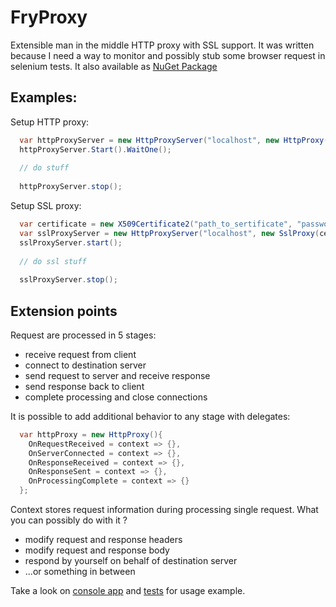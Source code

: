 FryProxy
========

Extensible man in the middle HTTP proxy with SSL support. It was written because I need a way to monitor and possibly stub some browser request in selenium tests. It also available as [NuGet Package](https://www.nuget.org/packages/FryProxy/)

## Examples:

Setup HTTP proxy:

```csharp
  var httpProxyServer = new HttpProxyServer("localhost", new HttpProxy());
  httpProxyServer.Start().WaitOne();
  
  // do stuff
  
  httpProxyServer.stop();
```

Setup SSL proxy:

```csharp
  var certificate = new X509Certificate2("path_to_sertificate", "password");
  var sslProxyServer = new HttpProxyServer("localhost", new SslProxy(certificate));
  sslProxyServer.start();
  
  // do ssl stuff
  
  sslProxyServer.stop();
```

## Extension points
Request are processed in 5 stages:
- receive request from client
- connect to destination server
- send request to server and receive response
- send response back to client
- complete processing and close connections

It is possible to add additional behavior to any stage with delegates:

```csharp
  var httpProxy = new HttpProxy(){
    OnRequestReceived = context => {},
    OnServerConnected = context => {},
    OnResponseReceived = context => {},
    OnResponseSent = context => {},
    OnProcessingComplete = context => {}
  };
```

Context stores request information during processing single request. What you can possibly do with it ?
- modify request and response headers
- modify request and response body
- respond by yourself on behalf of destination server
- ...or something in between

Take a look on [console app](https://github.com/eger-geger/FryProxy/blob/master/FryProxy.ConsoleApp/src/Program.cs) and [tests](https://github.com/eger-geger/FryProxy/blob/master/FryProxy.Tests/src/InterceptionTests.cs) for usage example.
